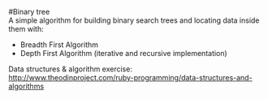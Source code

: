 #Binary tree  
A simple algorithm for building binary search trees and locating data inside them with:  
 - Breadth First Algorithm  
 - Depth First Algorithm (iterative and recursive implementation)  
  
Data structures & algorithm exercise:  
http://www.theodinproject.com/ruby-programming/data-structures-and-algorithms  
  